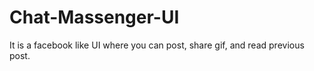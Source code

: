 # Chat-Massenger-UI
It is a facebook like UI where you can post, share gif, and read previous post.
